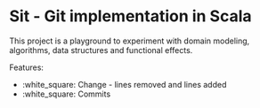# Sit - Git implementation in Scala

This project is a playground to experiment with domain modeling, algorithms, data structures and functional effects.

Features:
- :white_square: Change - lines removed and lines added
- :white_square: Commits